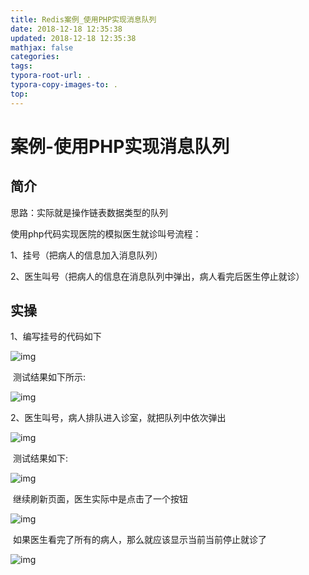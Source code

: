 ```yaml
---
title: Redis案例_使用PHP实现消息队列
date: 2018-12-18 12:35:38
updated: 2018-12-18 12:35:38 
mathjax: false
categories: 
tags:
typora-root-url: .
typora-copy-images-to: .
top: 
---
```



# 案例-使用PHP实现消息队列

## 简介

思路：实际就是操作链表数据类型的队列

 

使用php代码实现医院的模拟医生就诊叫号流程：

1、挂号（把病人的信息加入消息队列）

2、医生叫号（把病人的信息在消息队列中弹出，病人看完后医生停止就诊）



## 实操

1、编写挂号的代码如下

![img](../../../../../%E8%AF%BE%E7%A8%8B%E5%92%8C%E4%BD%9C%E4%B8%9A/%E5%B0%B1%E4%B8%9A%E7%8F%AD/Day58/Redis/doc/assets/wps973A.tmp.jpg) 

​	测试结果如下所示:

![img](../../../../../%E8%AF%BE%E7%A8%8B%E5%92%8C%E4%BD%9C%E4%B8%9A/%E5%B0%B1%E4%B8%9A%E7%8F%AD/Day58/Redis/doc/assets/wps973B.tmp.jpg) 

 

2、医生叫号，病人排队进入诊室，就把队列中依次弹出

![img](../../../../../%E8%AF%BE%E7%A8%8B%E5%92%8C%E4%BD%9C%E4%B8%9A/%E5%B0%B1%E4%B8%9A%E7%8F%AD/Day58/Redis/doc/assets/wps973C.tmp.jpg) 

 

​	测试结果如下:

![img](../../../../../%E8%AF%BE%E7%A8%8B%E5%92%8C%E4%BD%9C%E4%B8%9A/%E5%B0%B1%E4%B8%9A%E7%8F%AD/Day58/Redis/doc/assets/wps974D.tmp.jpg) 

​	继续刷新页面，医生实际中是点击了一个按钮

![img](../../../../../%E8%AF%BE%E7%A8%8B%E5%92%8C%E4%BD%9C%E4%B8%9A/%E5%B0%B1%E4%B8%9A%E7%8F%AD/Day58/Redis/doc/assets/wps974E.tmp.jpg) 

​	如果医生看完了所有的病人，那么就应该显示当前当前停止就诊了

![img](../../../Day29/day29-JavaScript高级/资料) 